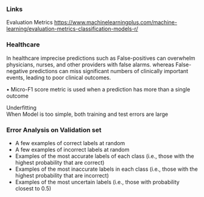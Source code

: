 ### Links
Evaluation Metrics https://www.machinelearningplus.com/machine-learning/evaluation-metrics-classification-models-r/ <br/>

### Healthcare
In healthcare imprecise predictions such as False-positives can overwhelm physicians, nurses, and other providers with false alarms. whereas False-negative predictions can miss significant numbers of clinically important events, leading to poor clinical outcomes.

• Micro-F1 score metric is used when a prediction has more than a single outcome

Underfitting <br/>
When Model is too simple, both training and test errors are large <br/>

### Error Analysis on Validation set 
* A few examples of correct labels at random
* A few examples of incorrect labels at random
* Examples of the most accurate labels of each class (i.e., those with the highest probability that are correct)
* Examples of the most inaccurate labels in each class (i.e., those with the highest probability that are incorrect)
* Examples of the most uncertain labels (i.e., those with probability closest to 0.5)









